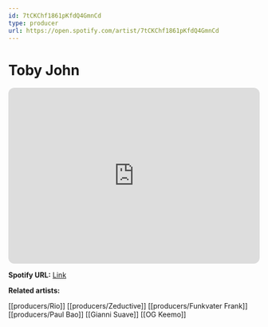 ```yaml
---
id: 7tCKChf1861pKfdQ4GmnCd
type: producer
url: https://open.spotify.com/artist/7tCKChf1861pKfdQ4GmnCd
---
```

# Toby John

<iframe style="border-radius:12px" src="https://open.spotify.com/embed/artist/7tCKChf1861pKfdQ4GmnCd" width="100%" height="352" frameBorder="0" allowfullscreen="" allow="autoplay; clipboard-write; encrypted-media; fullscreen; picture-in-picture" loading="lazy"></iframe>

**Spotify URL:** [Link](https://open.spotify.com/artist/7tCKChf1861pKfdQ4GmnCd)

**Related artists:**

[[producers/Rio]]
[[producers/Zeductive]]
[[producers/Funkvater Frank]]
[[producers/Paul Bao]]
[[Gianni Suave]]
[[OG Keemo]]

